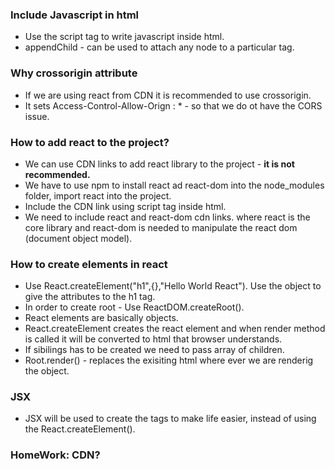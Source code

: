 ### Include Javascript in html

* Use the script tag to write javascript inside html.
* appendChild - can be used to attach any node to a particular tag.

### Why crossorigin attribute
* If we are using react from CDN it is recommended to use crossorigin.
* It sets Access-Control-Allow-Orign : * - so that we do ot have the CORS issue.

### How to add react to the project?
* We can use CDN links to add react library to the project - **it is not recommended.**
* We have to use npm to install react ad react-dom into the node_modules folder, import react into the project.
* Include the CDN link using script tag inside html.
* We need to include react and react-dom cdn links. where react is the core library and react-dom is needed to manipulate the react dom (document object model).

### How to create elements in react

* Use React.createElement("h1",{},"Hello World React"). Use the object to give the attributes to the h1 tag.
* In order to create root - Use ReactDOM.createRoot(). 
* React elements are basically objects.
* React.createElement creates the react element and when render method is called it will be converted to html that browser understands.
* If sibilings has to be created we need to pass array of children.
* Root.render() - replaces the exisiting html where ever we are renderig the object. 

### JSX

* JSX will be used to create the tags to make life easier, instead of using the React.createElement().


### HomeWork: CDN? 


